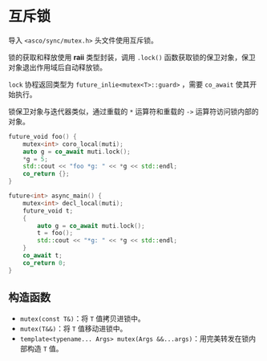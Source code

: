 # 互斥锁

导入 `<asco/sync/mutex.h>` 头文件使用互斥锁。

锁的获取和释放使用 **raii** 类型封装，调用 `.lock()` 函数获取锁的保卫对象，保卫对象退出作用域后自动释放锁。

`lock` 协程返回类型为 `future_inlie<mutex<T>::guard>` ，需要 `co_await` 使其开始执行。

锁保卫对象与迭代器类似，通过重载的 `*` 运算符和重载的 `->` 运算符访问锁内部的对象。

```c++
future_void foo() {
    mutex<int> coro_local(muti);
    auto g = co_await muti.lock();
    *g = 5;
    std::cout << "foo *g: " << *g << std::endl;
    co_return {};
}

future<int> async_main() {
    mutex<int> decl_local(muti);
    future_void t;
    {
        auto g = co_await muti.lock();
        t = foo();
        std::cout << "*g: " << *g << std::endl;
    }
    co_await t;
    co_return 0;
}
```

## 构造函数

* `mutex(const T&)`：将 `T` 值拷贝进锁中。
* `mutex(T&&)`：将 `T` 值移动进锁中。
* `template<typename... Args> mutex(Args &&...args)`：用完美转发在锁内部构造 `T` 值。
